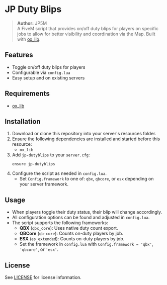 # JP Duty Blips

> **Author:** JP5M  
> A FiveM script that provides on/off duty blips for players on specific jobs to allow for better visibility and coordination via the Map. Built with [ox_lib](https://overextended.dev/ox_lib/).

## Features
- Toggle on/off duty blips for players
- Configurable via `config.lua`
- Easy setup and on existing servers

## Requirements
- [ox_lib](https://github.com/overextended/ox_lib)

## Installation
1. Download or clone this repository into your server's resources folder.
2. Ensure the following dependencies are installed and started before this resource:
   - `ox_lib`
3. Add `jp-dutyblips` to your `server.cfg`:
   ```
   ensure jp-dutyblips
   ```
4. Configure the script as needed in `config.lua`.
   - Set `Config.framework` to one of: `qbx`, `qbcore`, or `esx` depending on your server framework.

## Usage
- When players toggle their duty status, their blip will change accordingly.
- All configuration options can be found and adjusted in `config.lua`.
- The script supports the following frameworks:
   - **QBX** (`qbx_core`): Uses native duty count export.
   - **QBCore** (`qb-core`): Counts on-duty players by job.
   - **ESX** (`es_extended`): Counts on-duty players by job.
   - Set the framework in `config.lua` with `Config.framework = 'qbx'`, `'qbcore'`, or `'esx'`.

## License
See [LICENSE](LICENSE) for license information.
